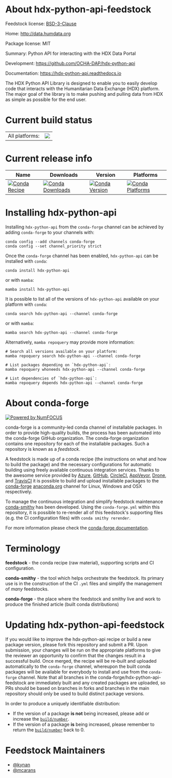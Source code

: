 About hdx-python-api-feedstock
==============================

Feedstock license: [BSD-3-Clause](https://github.com/conda-forge/hdx-python-api-feedstock/blob/main/LICENSE.txt)

Home: http://data.humdata.org

Package license: MIT

Summary: Python API for interacting with the HDX Data Portal

Development: https://github.com/OCHA-DAP/hdx-python-api

Documentation: https://hdx-python-api.readthedocs.io

The HDX Python API Library is designed to enable you to easily develop code
that interacts with the Humanitarian Data Exchange (HDX) platform. The
major goal of the library is to make pushing and pulling data from HDX as
simple as possible for the end user.


Current build status
====================


<table><tr><td>All platforms:</td>
    <td>
      <a href="https://dev.azure.com/conda-forge/feedstock-builds/_build/latest?definitionId=18661&branchName=main">
        <img src="https://dev.azure.com/conda-forge/feedstock-builds/_apis/build/status/hdx-python-api-feedstock?branchName=main">
      </a>
    </td>
  </tr>
</table>

Current release info
====================

| Name | Downloads | Version | Platforms |
| --- | --- | --- | --- |
| [![Conda Recipe](https://img.shields.io/badge/recipe-hdx--python--api-green.svg)](https://anaconda.org/conda-forge/hdx-python-api) | [![Conda Downloads](https://img.shields.io/conda/dn/conda-forge/hdx-python-api.svg)](https://anaconda.org/conda-forge/hdx-python-api) | [![Conda Version](https://img.shields.io/conda/vn/conda-forge/hdx-python-api.svg)](https://anaconda.org/conda-forge/hdx-python-api) | [![Conda Platforms](https://img.shields.io/conda/pn/conda-forge/hdx-python-api.svg)](https://anaconda.org/conda-forge/hdx-python-api) |

Installing hdx-python-api
=========================

Installing `hdx-python-api` from the `conda-forge` channel can be achieved by adding `conda-forge` to your channels with:

```
conda config --add channels conda-forge
conda config --set channel_priority strict
```

Once the `conda-forge` channel has been enabled, `hdx-python-api` can be installed with `conda`:

```
conda install hdx-python-api
```

or with `mamba`:

```
mamba install hdx-python-api
```

It is possible to list all of the versions of `hdx-python-api` available on your platform with `conda`:

```
conda search hdx-python-api --channel conda-forge
```

or with `mamba`:

```
mamba search hdx-python-api --channel conda-forge
```

Alternatively, `mamba repoquery` may provide more information:

```
# Search all versions available on your platform:
mamba repoquery search hdx-python-api --channel conda-forge

# List packages depending on `hdx-python-api`:
mamba repoquery whoneeds hdx-python-api --channel conda-forge

# List dependencies of `hdx-python-api`:
mamba repoquery depends hdx-python-api --channel conda-forge
```


About conda-forge
=================

[![Powered by
NumFOCUS](https://img.shields.io/badge/powered%20by-NumFOCUS-orange.svg?style=flat&colorA=E1523D&colorB=007D8A)](https://numfocus.org)

conda-forge is a community-led conda channel of installable packages.
In order to provide high-quality builds, the process has been automated into the
conda-forge GitHub organization. The conda-forge organization contains one repository
for each of the installable packages. Such a repository is known as a *feedstock*.

A feedstock is made up of a conda recipe (the instructions on what and how to build
the package) and the necessary configurations for automatic building using freely
available continuous integration services. Thanks to the awesome service provided by
[Azure](https://azure.microsoft.com/en-us/services/devops/), [GitHub](https://github.com/),
[CircleCI](https://circleci.com/), [AppVeyor](https://www.appveyor.com/),
[Drone](https://cloud.drone.io/welcome), and [TravisCI](https://travis-ci.com/)
it is possible to build and upload installable packages to the
[conda-forge](https://anaconda.org/conda-forge) [anaconda.org](https://anaconda.org/)
channel for Linux, Windows and OSX respectively.

To manage the continuous integration and simplify feedstock maintenance
[conda-smithy](https://github.com/conda-forge/conda-smithy) has been developed.
Using the ``conda-forge.yml`` within this repository, it is possible to re-render all of
this feedstock's supporting files (e.g. the CI configuration files) with ``conda smithy rerender``.

For more information please check the [conda-forge documentation](https://conda-forge.org/docs/).

Terminology
===========

**feedstock** - the conda recipe (raw material), supporting scripts and CI configuration.

**conda-smithy** - the tool which helps orchestrate the feedstock.
                   Its primary use is in the construction of the CI ``.yml`` files
                   and simplify the management of *many* feedstocks.

**conda-forge** - the place where the feedstock and smithy live and work to
                  produce the finished article (built conda distributions)


Updating hdx-python-api-feedstock
=================================

If you would like to improve the hdx-python-api recipe or build a new
package version, please fork this repository and submit a PR. Upon submission,
your changes will be run on the appropriate platforms to give the reviewer an
opportunity to confirm that the changes result in a successful build. Once
merged, the recipe will be re-built and uploaded automatically to the
`conda-forge` channel, whereupon the built conda packages will be available for
everybody to install and use from the `conda-forge` channel.
Note that all branches in the conda-forge/hdx-python-api-feedstock are
immediately built and any created packages are uploaded, so PRs should be based
on branches in forks and branches in the main repository should only be used to
build distinct package versions.

In order to produce a uniquely identifiable distribution:
 * If the version of a package **is not** being increased, please add or increase
   the [``build/number``](https://docs.conda.io/projects/conda-build/en/latest/resources/define-metadata.html#build-number-and-string).
 * If the version of a package **is** being increased, please remember to return
   the [``build/number``](https://docs.conda.io/projects/conda-build/en/latest/resources/define-metadata.html#build-number-and-string)
   back to 0.

Feedstock Maintainers
=====================

* [@kynan](https://github.com/kynan/)
* [@mcarans](https://github.com/mcarans/)

